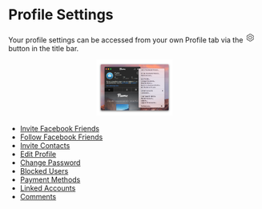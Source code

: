 # Profile Settings

Your profile settings can be accessed from your own Profile tab via the <img src="/views/assets/settings.png" width="20" height="20" /> button in the title bar.

<p style="text-align: center; margin-top: 1em;"><img src="/views/assets/profile-settings.png" width="30%" height="30%" /></p>

- [Invite Facebook Friends](views/profile/invitefacebook.md)
- [Follow Facebook Friends](views/profile/followfacebook.md)
- [Invite Contacts](views/profile/invitecontacts.md)
- [Edit Profile](views/profile/editprofile.md)
- [Change Password](views/profile/editpassword.md)
- [Blocked Users](views/profile/blockedusers.md)
- [Payment Methods](views/profile/paymentmethods.md)
- [Linked Accounts](views/profile/linkedaccounts.md)
- [Comments](views/profile/comments.md)
